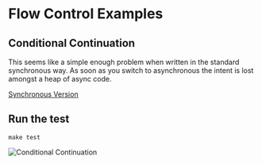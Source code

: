 # Flow Control Examples

## Conditional Continuation

This seems like a simple enough problem when written in the standard synchronous way.
As soon as you switch to asynchronous the intent is lost amongst a heap of async code.

[Synchronous Version](https://github.com/serby/flow-control-examples/blob/master/conditional-contiunation/sync.js)

## Run the test

    make test

![Conditional Continuation](https://github.com/serby/flow-control-examples/raw/master/conditional-contiunation/ConditionalContinuation.png)